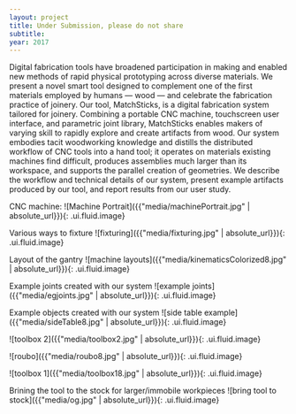 ```yaml
---
layout: project
title: Under Submission, please do not share
subtitle: 
year: 2017
---
```


Digital fabrication tools have broadened participation in making and enabled new methods of rapid physical prototyping across diverse materials. We present a novel smart tool designed to complement one of the first materials employed by humans — wood — and celebrate the fabrication practice of joinery. Our tool, MatchSticks, is a digital fabrication system tailored for joinery. Combining a portable CNC machine, touchscreen user interface, and parametric joint library, MatchSticks enables makers of varying skill to rapidly explore and create artifacts from wood. Our system embodies tacit woodworking knowledge and distills the distributed workflow of CNC tools into a hand tool; it operates on materials existing machines find difficult, produces assemblies much larger than its workspace, and supports the parallel creation of geometries. We describe the workflow and technical details of our system, present example artifacts produced by our tool, and report results from our user study.


CNC machine:
![Machine Portrait]({{"media/machinePortrait.jpg" | absolute_url}}){: .ui.fluid.image}

Various ways to fixture
![fixturing]({{"media/fixturing.jpg" | absolute_url}}){: .ui.fluid.image}

Layout of the gantry
![machine layouts]({{"media/kinematicsColorized8.jpg" | absolute_url}}){: .ui.fluid.image}

Example joints created with our system
![example joints]({{"media/egjoints.jpg" | absolute_url}}){: .ui.fluid.image}

Example objects created with our system
![side table example]({{"media/sideTable8.jpg" | absolute_url}}){: .ui.fluid.image}

![toolbox 2]({{"media/toolbox2.jpg" | absolute_url}}){: .ui.fluid.image}

![roubo]({{"media/roubo8.jpg" | absolute_url}}){: .ui.fluid.image}

![toolbox 1]({{"media/toolbox18.jpg" | absolute_url}}){: .ui.fluid.image}

Brining the tool to the stock for larger/immobile workpieces
![bring tool to stock]({{"media/og.jpg" | absolute_url}}){: .ui.fluid.image}
